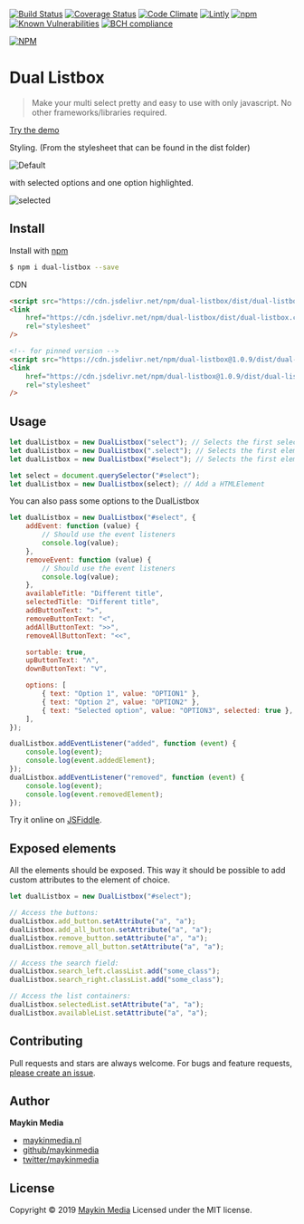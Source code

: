[![Build Status](https://travis-ci.org/maykinmedia/dual-listbox.svg?branch=master)](https://travis-ci.org/maykinmedia/dual-listbox)
[![Coverage Status](https://coveralls.io/repos/github/maykinmedia/dual-listbox/badge.svg?branch=master)](https://coveralls.io/github/maykinmedia/dual-listbox?branch=master)
[![Code Climate](https://codeclimate.com/github/maykinmedia/dual-listbox/badges/gpa.svg)](https://codeclimate.com/github/maykinmedia/dual-listbox)
[![Lintly](https://lintly.com/gh/maykinmedia/dual-listbox/badge.svg)](https://lintly.com/gh/maykinmedia/dual-listbox/)
[![npm](https://img.shields.io/npm/dw/dual-listbox.svg)](https://github.com/maykinmedia/dual-listbox)
[![Known Vulnerabilities](https://snyk.io/test/github/maykinmedia/dual-listbox/badge.svg)](https://snyk.io/test/github/maykinmedia/dual-listbox)
[![BCH compliance](https://bettercodehub.com/edge/badge/maykinmedia/dual-listbox?branch=master)](https://bettercodehub.com/)

[![NPM](https://nodei.co/npm/dual-listbox.png?downloads=true&downloadRank=true&stars=true)](https://nodei.co/npm/dual-listbox/)

# Dual Listbox

> Make your multi select pretty and easy to use with only javascript. No other frameworks/libraries required.

[Try the demo](https://maykinmedia.github.io/dual-listbox/)

Styling. (From the stylesheet that can be found in the dist folder)

![Default](screenshots/select1.png)

with selected options and one option highlighted.

![selected](screenshots/select2.png)

## Install

Install with [npm](https://www.npmjs.com/)

```sh
$ npm i dual-listbox --save
```

CDN

```html
<script src="https://cdn.jsdelivr.net/npm/dual-listbox/dist/dual-listbox.min.js"></script>
<link
    href="https://cdn.jsdelivr.net/npm/dual-listbox/dist/dual-listbox.css"
    rel="stylesheet"
/>

<!-- for pinned version -->
<script src="https://cdn.jsdelivr.net/npm/dual-listbox@1.0.9/dist/dual-listbox.min.js"></script>
<link
    href="https://cdn.jsdelivr.net/npm/dual-listbox@1.0.9/dist/dual-listbox.css"
    rel="stylesheet"
/>
```

## Usage

```javascript
let dualListbox = new DualListbox("select"); // Selects the first selectbox on the page.
let dualListbox = new DualListbox(".select"); // Selects the first element with the class 'select'
let dualListbox = new DualListbox("#select"); // Selects the first element with the id 'select'

let select = document.querySelector("#select");
let dualListbox = new DualListbox(select); // Add a HTMLElement
```

You can also pass some options to the DualListbox

```javascript
let dualListbox = new DualListbox("#select", {
    addEvent: function (value) {
        // Should use the event listeners
        console.log(value);
    },
    removeEvent: function (value) {
        // Should use the event listeners
        console.log(value);
    },
    availableTitle: "Different title",
    selectedTitle: "Different title",
    addButtonText: ">",
    removeButtonText: "<",
    addAllButtonText: ">>",
    removeAllButtonText: "<<",

    sortable: true,
    upButtonText: "ᐱ",
    downButtonText: "ᐯ",

    options: [
        { text: "Option 1", value: "OPTION1" },
        { text: "Option 2", value: "OPTION2" },
        { text: "Selected option", value: "OPTION3", selected: true },
    ],
});

dualListbox.addEventListener("added", function (event) {
    console.log(event);
    console.log(event.addedElement);
});
dualListbox.addEventListener("removed", function (event) {
    console.log(event);
    console.log(event.removedElement);
});
```

Try it online on [JSFiddle](https://jsfiddle.net/pn2zcwre/3/).

## Exposed elements

All the elements should be exposed. This way it should be possible to add custom attributes to the element of choice.

```javascript
let dualListbox = new DualListbox("#select");

// Access the buttons:
dualListbox.add_button.setAttribute("a", "a");
dualListbox.add_all_button.setAttribute("a", "a");
dualListbox.remove_button.setAttribute("a", "a");
dualListbox.remove_all_button.setAttribute("a", "a");

// Access the search field:
dualListbox.search_left.classList.add("some_class");
dualListbox.search_right.classList.add("some_class");

// Access the list containers:
dualListbox.selectedList.setAttribute("a", "a");
dualListbox.availableList.setAttribute("a", "a");
```

## Contributing

Pull requests and stars are always welcome. For bugs and feature requests, [please create an issue](https://github.com/maykinmedia/dual-listbox/issues).

## Author

**Maykin Media**

-   [maykinmedia.nl](https://www.maykinmedia.nl/)
-   [github/maykinmedia](https://github.com/maykinmedia)
-   [twitter/maykinmedia](http://twitter.com/maykinmedia)

## License

Copyright © 2019 [Maykin Media](https://www.maykinmedia.nl/)
Licensed under the MIT license.
